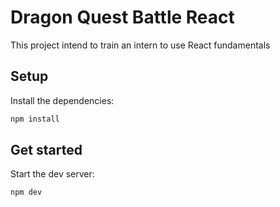 # Dragon Quest Battle React

This project intend to train an intern to use React fundamentals

## Setup

Install the dependencies:

```bash
npm install
```

## Get started

Start the dev server:

```bash
npm dev
```
